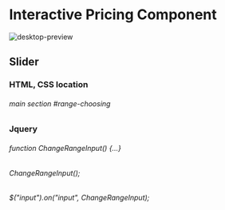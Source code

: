 # Interactive Pricing Component
![desktop-preview](https://user-images.githubusercontent.com/72313013/148985210-2149307f-9d2d-4f4b-8116-84b0aeba9eb2.jpg)
## Slider
  ### HTML, CSS location
  ###### main section #range-choosing
  ### Jquery
  ###### function ChangeRangeInput() {...}
  ###### ChangeRangeInput();
  ###### $("input").on("input", ChangeRangeInput);

